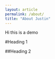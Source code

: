 ```yaml
---
layout: article
permalink: /about/
title: "About Justin"
---
```


Hi this is a demo 

#Heading 1

##Heading 2


